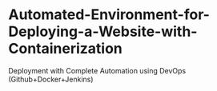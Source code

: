 # Automated-Environment-for-Deploying-a-Website-with-Containerization
Deployment with Complete Automation using DevOps (Github+Docker+Jenkins)

